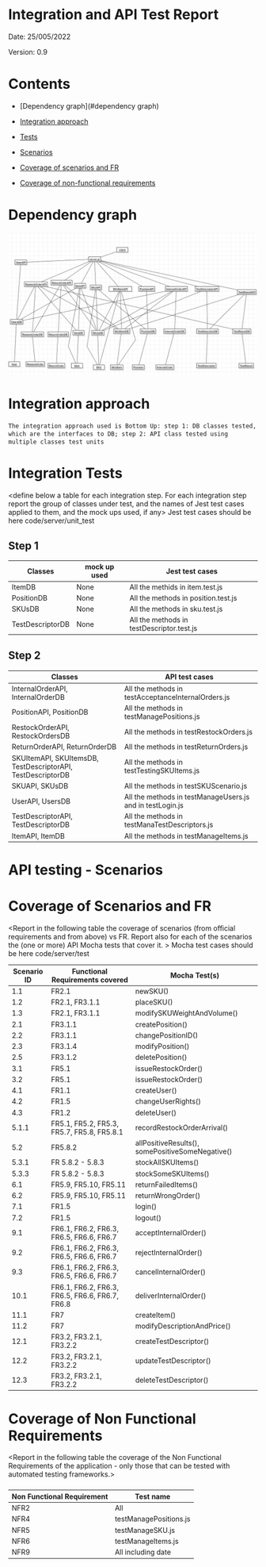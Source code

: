 # Integration and API Test Report

Date: 25/005/2022

Version: 0.9

# Contents

- [Dependency graph](#dependency graph)

- [Integration approach](#integration)

- [Tests](#tests)

- [Scenarios](#scenarios)

- [Coverage of scenarios and FR](#scenario-coverage)
- [Coverage of non-functional requirements](#nfr-coverage)



# Dependency graph

![Dependency graph](/DependencyGraph.PNG)
     
# Integration approach

    The integration approach used is Bottom Up: step 1: DB classes tested, which are the interfaces to DB; step 2: API class tested using multiple classes test units
    


#  Integration Tests

   <define below a table for each integration step. For each integration step report the group of classes under test, and the names of
     Jest test cases applied to them, and the mock ups used, if any> Jest test cases should be here code/server/unit_test

## Step 1
| Classes  | mock up used |Jest test cases |
|--|--|--|
|ItemDB|None|All the methids in item.test.js|
|PositionDB|None|All the methods in position.test.js|
|SKUsDB|None|All the methods in sku.test.js|
|TestDescriptorDB|None|All the methods in testDescriptor.test.js|

## Step 2
| Classes |API test cases |
|--|--|
|InternalOrderAPI, InternalOrderDB|All the methods in testAcceptanceInternalOrders.js|
|PositionAPI, PositionDB|All the methods in testManagePositions.js|
|RestockOrderAPI, RestockOrdersDB|All the methods in testRestockOrders.js|
|ReturnOrderAPI, ReturnOrderDB|All the methods in testReturnOrders.js|
|SKUItemAPI, SKUItemsDB, TestDescriptorAPI, TestDescriptorDB|All the methods in testTestingSKUItems.js|
|SKUAPI, SKUsDB|All the methods in testSKUScenario.js|
|UserAPI, UsersDB|All the methods in testManageUsers.js and in testLogin.js|
|TestDescriptorAPI, TestDescriptorDB|All the methods in testManaTestDescriptors.js|
|ItemAPI, ItemDB|All the methods in testManageItems.js|



# API testing - Scenarios

# Coverage of Scenarios and FR


<Report in the following table the coverage of  scenarios (from official requirements and from above) vs FR. 
Report also for each of the scenarios the (one or more) API Mocha tests that cover it. >  Mocha test cases should be here code/server/test




| Scenario ID | Functional Requirements covered | Mocha  Test(s) | 
| ----------- | ------------------------------- | ----------- | 
|  1.1         | FR2.1                             |   newSKU()          |             
|  1.2         | FR2.1, FR3.1.1                   |   placeSKU()          |             
| 1.3         |      FR2.1, FR3.1.1             | modifySKUWeightAndVolume()        |           
| 2.1         |     FR3.1.1              |    createPosition()      |             
| 2.2         |          FR3.1.1     |        changePositionID()    | 
| 2.3         |         FR3.1.4         |     modifyPosition()        | 
|   2.5           |    FR3.1.2          |     deletePosition()         | 
|    3.1          |    FR5.1       |     issueRestockOrder()         |            
|    3.2          |   FR5.1       |     issueRestockOrder()         |            
|     4.1         |     FR1.1         |      createUser()        |            
|     4.2       |      FR1.5        |    changeUserRights()          |            
|     4.3         |     FR1.2         |    deleteUser()          |            
|     5.1.1 |FR5.1, FR5.2, FR5.3, FR5.7, FR5.8, FR5.8.1|   recordRestockOrderArrival()|            
|5.2  |FR5.8.2 | allPositiveResults(), somePositiveSomeNegative()    | 
| 5.3.1 | FR 5.8.2 - 5.8.3 | stockAllSKUItems()    |
| 5.3.3 |   FR 5.8.2 - 5.8.3 | stockSomeSKUItems()   |  
|     6.1    |FR5.9, FR5.10, FR5.11|   returnFailedItems()           |            
|      6.2        |  FR5.9, FR5.10, FR5.11|   returnWrongOrder()    |            
|      7.1        |     FR1.5         |     login()         |            
|      7.2        |      FR1.5        |      logout()        |            
|      9.1        |     FR6.1, FR6.2, FR6.3, FR6.5, FR6.6, FR6.7         |       acceptInternalOrder()       |            
|      9.2        |     FR6.1, FR6.2, FR6.3, FR6.5, FR6.6, FR6.7         |      rejectInternalOrder()        |            
|     9.3         |      FR6.1, FR6.2, FR6.3, FR6.5, FR6.6, FR6.7        |    cancelInternalOrder()          |            
|      10.1        |      FR6.1, FR6.2, FR6.3, FR6.5, FR6.6, FR6.7, FR6.8        |    deliverInternalOrder()          |            
|       11.1       |      FR7 |     createItem()         |            
|      11.2        |       FR7 |      modifyDescriptionAndPrice() |              
|      12.1        |      FR3.2, FR3.2.1, FR3.2.2        |      createTestDescriptor()        |            
|      12.2        |       FR3.2, FR3.2.1, FR3.2.2       |     updateTestDescriptor()         |            
|      12.3        |      FR3.2, FR3.2.1, FR3.2.2        |      deleteTestDescriptor()        |            



# Coverage of Non Functional Requirements


<Report in the following table the coverage of the Non Functional Requirements of the application - only those that can be tested with automated testing frameworks.>


### 

| Non Functional Requirement | Test name |
| -------------------------- | --------- |
|   NFR2                         |    All       |
| NFR4 | testManagePositions.js |
| NFR5 | testManageSKU.js |
| NFR6 | testManageItems.js |
| NFR9 | All including date |


